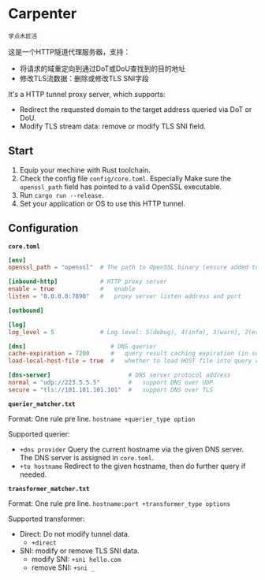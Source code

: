 
# Carpenter
<small>学点木匠活</small>

这是一个HTTP隧道代理服务器，支持：
- 将请求的域重定向到通过DoT或DoU查找到的目的地址
- 修改TLS流数据：删除或修改TLS SNI字段

It's a HTTP tunnel proxy server, which supports:
- Redirect the requested domain to the target address queried via DoT or DoU.
- Modify TLS stream data: remove or modify TLS SNI field.



## Start

1. Equip your mechine with Rust toolchain.
2. Check the config file `config/core.toml`. Especially Make sure the `openssl_path` field has pointed to a valid OpenSSL executable. 
3. Run `cargo run --release`.
4. Set your application or OS to use this HTTP tunnel.

## Configuration

**`core.toml`**

```toml
[env]
openssl_path = "openssl"  # The path to OpenSSL binary (ensure added to PATH if using "openssl" directly)

[inbound-http]            # HTTP proxy server
enable = true             #   enable
listen = "0.0.0.0:7890"   #   proxy server listen address and port

[outbound]

[log]
log_level = 5             # Log level: 5(debug), 4(info), 3(warn), 2(error), 1(panic)

[dns]                        # DNS querier
cache-expiration = 7200      #   query result caching expiration (in seconds)
load-local-host-file = true  #   whether to load HOST file into query result cache

[dns-server]                      # DNS server protocol address
normal = "udp://223.5.5.5"        #   support DNS over UDP
secure = "tls://101.101.101.101"  #   support DNS over TLS

```

**`querier_matcher.txt`**

Format: One rule pre line.
`hostname +querier_type option`

Supported querier:
- `+dns provider` Query the current hostname via the given DNS server. The DNS server is assigned in `core.toml`.
- `+to hostname`  Redirect to the given hostname, then do further query if needed.


**`transformer_matcher.txt`**

Format: One rule pre line.
`hostname:port +transformer_type options`

Supported transformer:
- Direct: Do not modify tunnel data.
  - `+direct`
- SNI: modify or remove TLS SNI data.
  - modify SNI: `+sni hello.com`
  - remove SNI: `+sni _`


